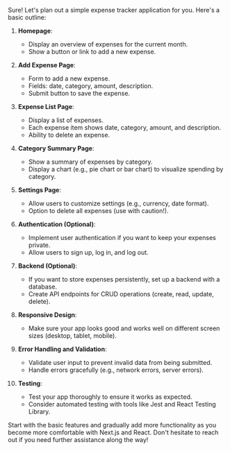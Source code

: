Sure! Let's plan out a simple expense tracker application for you. Here's a basic outline:

1. **Homepage**:
   - Display an overview of expenses for the current month.
   - Show a button or link to add a new expense.

2. **Add Expense Page**:
   - Form to add a new expense.
   - Fields: date, category, amount, description.
   - Submit button to save the expense.

3. **Expense List Page**:
   - Display a list of expenses.
   - Each expense item shows date, category, amount, and description.
   - Ability to delete an expense.

4. **Category Summary Page**:
   - Show a summary of expenses by category.
   - Display a chart (e.g., pie chart or bar chart) to visualize spending by category.

5. **Settings Page**:
   - Allow users to customize settings (e.g., currency, date format).
   - Option to delete all expenses (use with caution!).

6. **Authentication (Optional)**:
   - Implement user authentication if you want to keep your expenses private.
   - Allow users to sign up, log in, and log out.

7. **Backend (Optional)**:
   - If you want to store expenses persistently, set up a backend with a database.
   - Create API endpoints for CRUD operations (create, read, update, delete).

8. **Responsive Design**:
   - Make sure your app looks good and works well on different screen sizes (desktop, tablet, mobile).

9. **Error Handling and Validation**:
   - Validate user input to prevent invalid data from being submitted.
   - Handle errors gracefully (e.g., network errors, server errors).

10. **Testing**:
    - Test your app thoroughly to ensure it works as expected.
    - Consider automated testing with tools like Jest and React Testing Library.

Start with the basic features and gradually add more functionality as you become more comfortable with Next.js and React. Don't hesitate to reach out if you need further assistance along the way!
